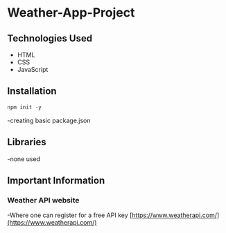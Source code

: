 # Weather-App-Project
## Technologies Used
- HTML
- CSS
- JavaScript
## Installation
```JavaScript
npm init -y
```
-creating basic package.json
## Libraries
-none used
## Important Information
### Weather API website 
-Where one can register for a free API key
[https://www.weatherapi.com/](https://www.weatherapi.com/)

